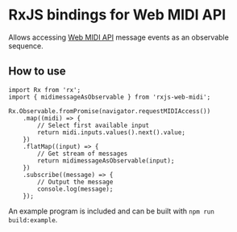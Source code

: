 # RxJS bindings for Web MIDI API

Allows accessing [Web MIDI API](https://webaudio.github.io/web-midi-api/) message events as an observable sequence.

## How to use

```
import Rx from 'rx';
import { midimessageAsObservable } from 'rxjs-web-midi';

Rx.Observable.fromPromise(navigator.requestMIDIAccess())
    .map((midi) => {
        // Select first available input
        return midi.inputs.values().next().value;
    })
    .flatMap((input) => {
        // Get stream of messages
        return midimessageAsObservable(input);
    })
    .subscribe((message) => {
        // Output the message
        console.log(message);
    });
```

An example program is included and can be built with `npm run build:example`.
